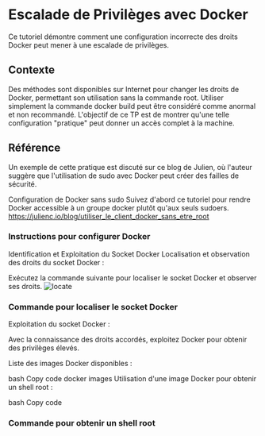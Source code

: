 # Escalade de Privilèges avec Docker
Ce tutoriel démontre comment une configuration incorrecte des droits Docker peut mener à une escalade de privilèges.

## Contexte
Des méthodes sont disponibles sur Internet pour changer les droits de Docker, permettant son utilisation sans la commande root. Utiliser simplement la commande docker build peut être considéré comme anormal et non recommandé. L'objectif de ce TP est de montrer qu'une telle configuration "pratique" peut donner un accès complet à la machine.

## Référence
Un exemple de cette pratique est discuté sur ce blog de Julien, où l'auteur suggère que l'utilisation de sudo avec Docker peut créer des failles de sécurité.

Configuration de Docker sans sudo
Suivez d'abord ce tutoriel pour rendre Docker accessible à un groupe docker plutôt qu'aux seuls sudoers.
https://julienc.io/blog/utiliser_le_client_docker_sans_etre_root


### Instructions pour configurer Docker

Identification et Exploitation du Socket Docker
Localisation et observation des droits du socket Docker :

Exécutez la commande suivante pour localiser le socket Docker et observer ses droits.
![locate](/Screens/capture1.PNG)

### Commande pour localiser le socket Docker

Exploitation du socket Docker :

Avec la connaissance des droits accordés, exploitez Docker pour obtenir des privilèges élevés.

Liste des images Docker disponibles :

bash
Copy code
docker images
Utilisation d'une image Docker pour obtenir un shell root :

bash
Copy code
### Commande pour obtenir un shell root



